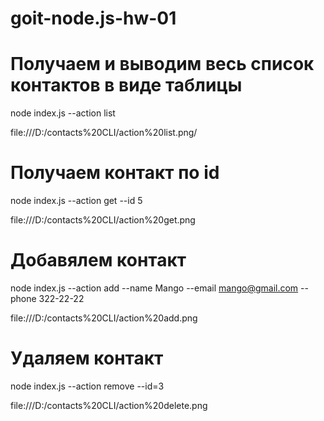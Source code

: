# goit-node.js-hw-01

# Получаем и выводим весь список контактов в виде таблицы 

node index.js --action list

file:///D:/contacts%20CLI/action%20list.png/

# Получаем контакт по id

node index.js --action get --id 5

file:///D:/contacts%20CLI/action%20get.png

# Добавялем контакт

node index.js --action add --name Mango --email mango@gmail.com --phone 322-22-22

file:///D:/contacts%20CLI/action%20add.png

# Удаляем контакт

node index.js --action remove --id=3

file:///D:/contacts%20CLI/action%20delete.png
